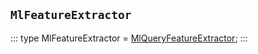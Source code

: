 ## `MlFeatureExtractor`
:::
type MlFeatureExtractor = [MlQueryFeatureExtractor](./MlQueryFeatureExtractor.md);
:::
